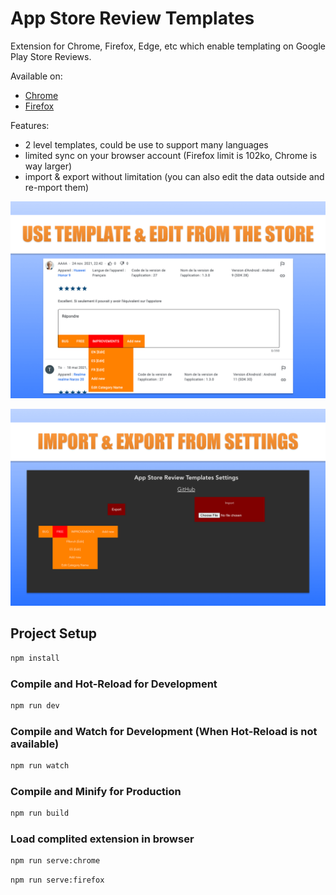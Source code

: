 # App Store Review Templates

Extension for Chrome, Firefox, Edge, etc which enable templating on Google Play Store Reviews. 

Available on:
- [Chrome](https://chrome.google.com/webstore/detail/pganmakhjalohhdddmkhehgcoidfclja/)
- [Firefox](https://addons.mozilla.org/fr/firefox/addon/app-store-review-templates/)

Features:
- 2 level templates, could be use to support many languages
- limited sync on your browser account (Firefox limit is 102ko, Chrome is way larger)
- import & export without limitation (you can also edit the data outside and re-mport them)

![use template & edit directly from Play Store](/marketing/play-store.png)

![import & export](/marketing/settings.png)

## Project Setup

```sh
npm install
```

### Compile and Hot-Reload for Development

```sh
npm run dev
```

### Compile and Watch for Development (When Hot-Reload is not available)

```sh
npm run watch
```

### Compile and Minify for Production

```sh
npm run build
```

### Load complited extension in browser

```sh
npm run serve:chrome
```

```sh
npm run serve:firefox
```
